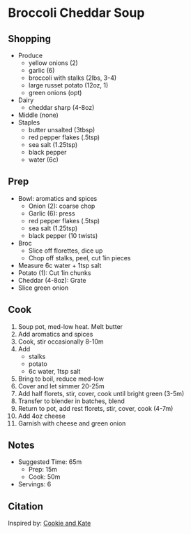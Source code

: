 # Broccoli Cheddar Soup

## Shopping

- Produce
    - yellow onions (2)
    - garlic (6)
    - broccoli with stalks (2lbs, 3-4)
    - large russet potato (12oz, 1)
    - green onions (opt)
- Dairy
    - cheddar sharp (4-8oz)
- Middle (none)
- Staples
    - butter unsalted (3tbsp)
    - red pepper flakes (.5tsp)
    - sea salt (1.25tsp)
    - black pepper
    - water (6c)

## Prep

- Bowl: aromatics and spices
    - Onion (2): coarse chop
    - Garlic (6): press
    - red pepper flakes (.5tsp)
    - sea salt (1.25tsp)
    - black pepper (10 twists)
- Broc
    - Slice off florettes, dice up
    - Chop off stalks, peel, cut 1in pieces
- Measure 6c water + 1tsp salt
- Potato (1): Cut 1in chunks
- Cheddar (4-8oz): Grate
- Slice green onion

## Cook

1. Soup pot, med-low heat. Melt butter
1. Add aromatics and spices
1. Cook, stir occasionally 8-10m
1. Add
    - stalks
    - potato
    - 6c water, 1tsp salt
1. Bring to boil, reduce med-low
1. Cover and let simmer 20-25m
1. Add half florets, stir, cover, cook until bright green (3-5m)
1. Transfer to blender in batches, blend
1. Return to pot, add rest florets, stir, cover, cook (4-7m)
1. Add 4oz cheese
1. Garnish with cheese and green onion

## Notes

- Suggested Time: 65m
    - Prep: 15m
    - Cook: 50m
- Servings: 6

## Citation

Inspired by:
[Cookie and Kate](https://cookieandkate.com/broccoli-cheese-soup-recipe/#tasty-recipes-35739-jump-target)
